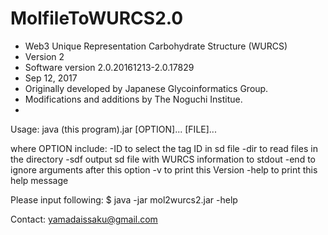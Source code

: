 # MolfileToWURCS2.0


 * Web3 Unique Representation Carbohydrate Structure (WURCS)
 * Version 2
 * Software version 2.0.20161213-2.0.17829
 * Sep 12, 2017
 * Originally developed by Japanese Glycoinformatics Group.
 * Modifications and additions by The Noguchi Institue.
 *

 
Usage: java (this program).jar [OPTION]... [FILE]... 

where OPTION include:
	-ID <tag ID in sd file>	to select the tag ID in sd file
	-dir <directory path>	to read files in the directory
	-sdf		output sd file with WURCS information to stdout
	-end		to ignore arguments after this option
	-v		to print this Version
	-help		to print this help message
  
Please input following:
$ java -jar mol2wurcs2.jar -help

Contact: yamadaissaku@gmail.com

